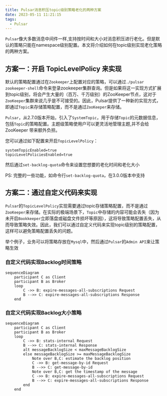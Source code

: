 ```yaml
---
title: Pulsar消息积压topic级别策略老化的两种方案
date: 2023-05-11 11:21:15
tags:
  - Pulsar
---
```

`Pulsar`像大多数消息中间件一样,支持按时间和大小对消息积压进行老化。但是默认的策略只能在namespace级别配置。本文将介绍如何在topic级别实现老化策略的两种方案。

## 方案一：开启 TopicLevelPolicy 来实现

默认的策略配置通过在`Zookeeper`上配置对应的策略，可以通过`./pulsar zookeeper-shell`命令来登录zookeeper集群查询。但是如果将这一实现方式扩展到topic级别，将会产生大量的（百万、千万级别）的ZooKeeper节点，这对于`ZooKeeper`集群来说几乎是不可接受的。因此，Pulsar提供了一种新的实现方式，即通过`Topic`来存储策略配置，而不是通过`ZooKeeper`来存储。

`Pulsar`，从2.7.0版本开始，引入了`SystemTopic`，用于存储`Topic`的元数据信息，包括`Topic`的策略配置。主题级策略使用户可以更灵活地管理主题,并不会给 ZooKeeper 带来额外负担。

您可以通过如下配置来开启`TopicLevelPolicy`：

```
systemTopicEnabled=true
topicLevelPoliciesEnabled=true
```

然后通过`set-backlog-quota`命令来设置您想要的老化时间和老化大小

PS: 完整的一些功能，如命令行`set-backlog-quota`，在3.0.0版本中支持

## 方案二：通过自定义代码来实现

`Pulsar`的`TopicLevelPolicy`实现需要通过topic存储策略配置，而不是通过`ZooKeeper`来存储。在实际的极端场景下，`Topic`中存储的内容可能会丢失（因为未开启`Bookkeeper`立即落盘或磁盘文件损坏等原因），这将导致策略配置丢失，从而导致策略失效。因此，我们可以通过自定义代码来实现topic级别的策略配置，这样可以避免策略配置丢失的问题。

举个例子，业务可以将策略存放在`Mysql`中，然后通过`Pulsar`的`Admin API`来让策略生效

### 自定义代码实现Backlog时间策略

```mermaid
sequenceDiagram
    participant C as Client
    participant B as Broker
    loop
        C ->> B: expire-messages-all-subscriptions Request
        B -->> C: expire-messages-all-subscriptions Response
    end
```

### 自定义代码实现Backlog大小策略

```mermaid
sequenceDiagram
    participant C as Client
    participant B as Broker
    loop
        C ->> B: stats-internal Request
        B -->> C: stats-internal Response
        alt messageBacklogSize < maxMessageBacklogSize
        else messageBacklogSize >= maxMessageBacklogSize
            Note over B,C: estimate the backlog position
            C ->> B: get-message-by-id Request
            B -->> C: get-message-by-id
            Note over B,C: get the timestamp of the message
            C ->> B: expire-messages-all-subscriptions Request
            B -->> C: expire-messages-all-subscriptions Response
        end
    end
```
